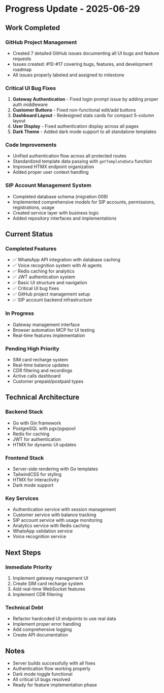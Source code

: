 # Progress Update - 2025-06-29

## Work Completed

### GitHub Project Management
- Created 7 detailed GitHub issues documenting all UI bugs and feature requests
- Issues created: #10-#17 covering bugs, features, and development roadmap
- All issues properly labeled and assigned to milestone

### Critical UI Bug Fixes
1. **Gateway Authentication** - Fixed login prompt issue by adding proper auth middleware
2. **Customer Buttons** - Fixed non-functional edit/add buttons 
3. **Dashboard Layout** - Redesigned stats cards for compact 5-column layout
4. **User Display** - Fixed authentication display across all pages
5. **Dark Theme** - Added dark mode support to all standalone templates

### Code Improvements
- Unified authentication flow across all protected routes
- Standardized template data passing with `getTemplateData` function
- Improved HTMX endpoint organization
- Added proper user context handling

### SIP Account Management System
- Completed database schema (migration 009)
- Implemented comprehensive models for SIP accounts, permissions, registrations, usage
- Created service layer with business logic
- Added repository interfaces and implementations

## Current Status

### Completed Features
- ✅ WhatsApp API integration with database caching
- ✅ Voice recognition system with AI agents  
- ✅ Redis caching for analytics
- ✅ JWT authentication system
- ✅ Basic UI structure and navigation
- ✅ Critical UI bug fixes
- ✅ GitHub project management setup
- ✅ SIP account backend infrastructure

### In Progress
- Gateway management interface
- Browser automation MCP for UI testing
- Real-time features implementation

### Pending High Priority
- SIM card recharge system
- Real-time balance updates
- CDR filtering and recordings
- Active calls dashboard
- Customer prepaid/postpaid types

## Technical Architecture

### Backend Stack
- Go with Gin framework
- PostgreSQL with pgx/pgxpool
- Redis for caching
- JWT for authentication
- HTMX for dynamic UI updates

### Frontend Stack
- Server-side rendering with Go templates
- TailwindCSS for styling
- HTMX for interactivity
- Dark mode support

### Key Services
- Authentication service with session management
- Customer service with balance tracking
- SIP account service with usage monitoring
- Analytics service with Redis caching
- WhatsApp validation service
- Voice recognition service

## Next Steps

### Immediate Priority
1. Implement gateway management UI
2. Create SIM card recharge system
3. Add real-time WebSocket features
4. Implement CDR filtering

### Technical Debt
- Refactor hardcoded UI endpoints to use real data
- Implement proper error handling
- Add comprehensive logging
- Create API documentation

## Notes
- Server builds successfully with all fixes
- Authentication flow working properly
- Dark mode toggle functional
- All critical UI bugs resolved
- Ready for feature implementation phase